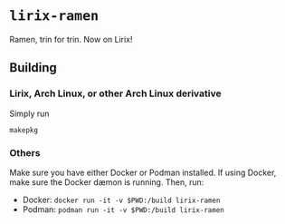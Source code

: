 # `lirix-ramen`

Ramen, trin for trin. Now on Lirix!

## Building

### Lirix, Arch Linux, or other Arch Linux derivative

Simply run
```
makepkg
```

### Others

Make sure you have either Docker or Podman installed. If using Docker, make sure the Docker dæmon is running. Then, run:

- Docker: `docker run -it -v $PWD:/build lirix-ramen`
- Podman: `podman run -it -v $PWD:/build lirix-ramen`